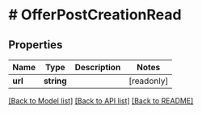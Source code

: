 # # OfferPostCreationRead

## Properties

Name | Type | Description | Notes
------------ | ------------- | ------------- | -------------
**url** | **string** |  | [readonly]

[[Back to Model list]](../../README.md#models) [[Back to API list]](../../README.md#endpoints) [[Back to README]](../../README.md)
